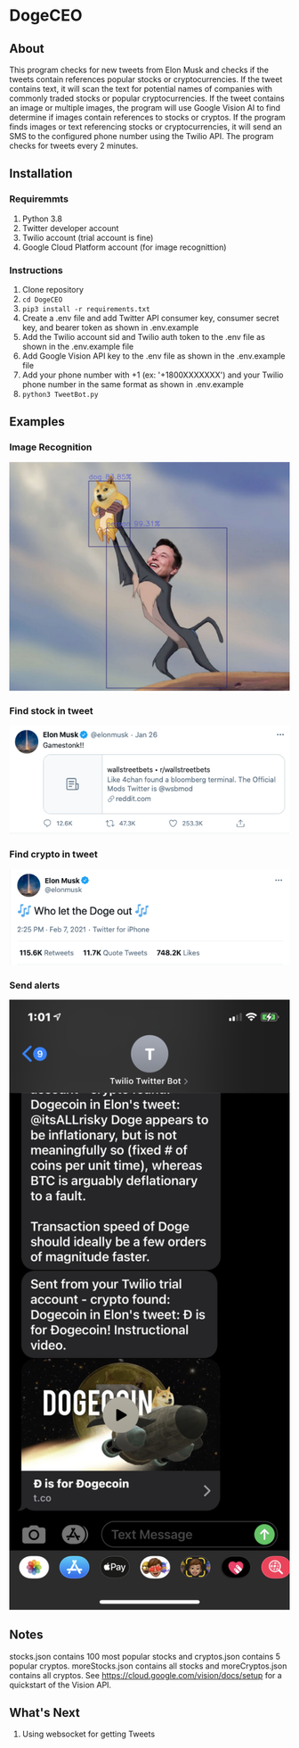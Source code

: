 # DogeCEO

## About
This program checks for new tweets from Elon Musk and checks if the tweets contain references popular stocks or cryptocurrencies. If the tweet contains text, it will scan the text for potential names of companies with commonly traded stocks or popular cryptocurrencies. If the tweet contains an image or multiple images, the program will use Google Vision AI to find determine if images contain references to stocks or cryptos. If the program finds images or text referencing stocks or cryptocurrencies, it will send an SMS to the configured phone number using the Twilio API. The program checks for tweets every 2 minutes. 

## Installation

### Requiremmts
1. Python 3.8
2. Twitter developer account
3. Twilio account (trial account is fine)
4. Google Cloud Platform account (for image recognittion)

### Instructions
1. Clone repository
2. <code>cd DogeCEO</code>
3. <code>pip3 install -r requirements.txt</code>
4. Create a .env file and add Twitter API consumer key, consumer secret key, and bearer token as shown in .env.example
5. Add the Twilio account sid and Twilio auth token to the .env file as shown in the .env.example file
6. Add Google Vision API key to the .env file as shown in the .env.example file
7. Add your phone number with +1 (ex: '+1800XXXXXXX') and your Twilio phone number in the same format as shown in .env.example
8. <code>python3 TweetBot.py</code>

## Examples
### Image Recognition
<img src="public/img/doge-image.jpeg" width="600">

### Find stock in tweet
<img src="public/img/gamestop.png" width="600">

### Find crypto in tweet
<img src="public/img/dogecoin.png" width="600">

### Send alerts 
<img src="public/img/twilio-texts.PNG" width="600">

## Notes
stocks.json contains 100 most popular stocks and cryptos.json contains 5 popular cryptos. moreStocks.json contains all stocks and moreCryptos.json contains all cryptos. See https://cloud.google.com/vision/docs/setup for a quickstart of the Vision API.

## What's Next
1. Using websocket for getting Tweets
